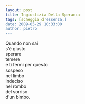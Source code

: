 ```yaml
---
layout: post
title: Ingiustizia Della Speranza
tags: [scheggia d'essenza,]
date: 2009-05-29 10:33:00
author: pietro
---
```

Quando non sai<br/>s'è giusto<br/>sperare<br/>temere<br/>e ti fermi per questo<br/>sospeso<br/>nel limbo<br/>indeciso<br/>nel rombo<br/>del sorriso<br/>d'un bimbo.
